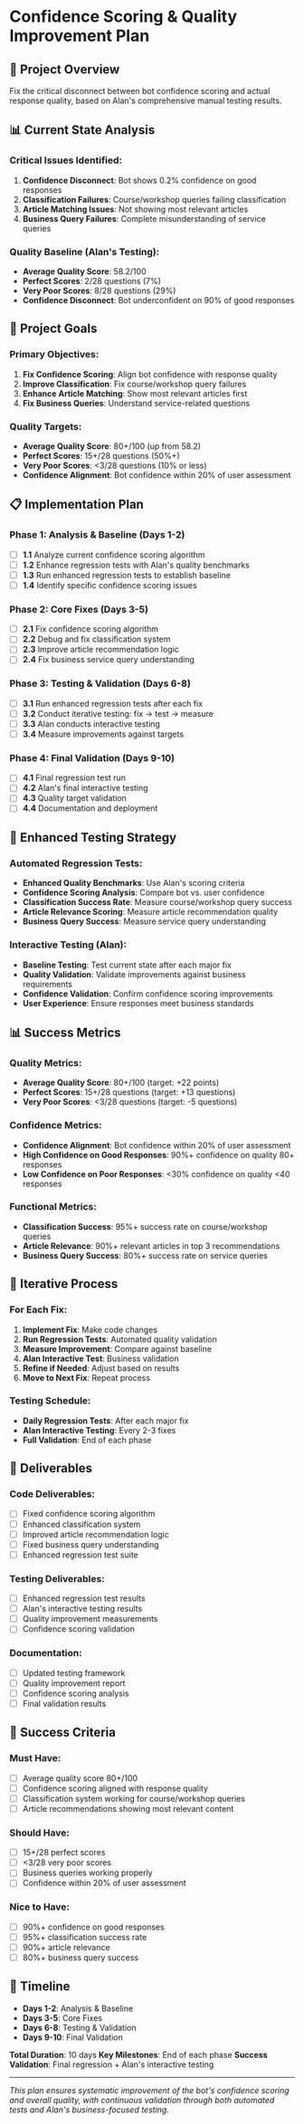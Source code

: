 # Confidence Scoring & Quality Improvement Plan

## 🎯 **Project Overview**
Fix the critical disconnect between bot confidence scoring and actual response quality, based on Alan's comprehensive manual testing results.

## 📊 **Current State Analysis**

### **Critical Issues Identified:**
1. **Confidence Disconnect**: Bot shows 0.2% confidence on good responses
2. **Classification Failures**: Course/workshop queries failing classification
3. **Article Matching Issues**: Not showing most relevant articles
4. **Business Query Failures**: Complete misunderstanding of service queries

### **Quality Baseline (Alan's Testing):**
- **Average Quality Score**: 58.2/100
- **Perfect Scores**: 2/28 questions (7%)
- **Very Poor Scores**: 8/28 questions (29%)
- **Confidence Disconnect**: Bot underconfident on 90% of good responses

## 🎯 **Project Goals**

### **Primary Objectives:**
1. **Fix Confidence Scoring**: Align bot confidence with response quality
2. **Improve Classification**: Fix course/workshop query failures
3. **Enhance Article Matching**: Show most relevant articles first
4. **Fix Business Queries**: Understand service-related questions

### **Quality Targets:**
- **Average Quality Score**: 80+/100 (up from 58.2)
- **Perfect Scores**: 15+/28 questions (50%+)
- **Very Poor Scores**: <3/28 questions (10% or less)
- **Confidence Alignment**: Bot confidence within 20% of user assessment

## 📋 **Implementation Plan**

### **Phase 1: Analysis & Baseline (Days 1-2)**
- [ ] **1.1** Analyze current confidence scoring algorithm
- [ ] **1.2** Enhance regression tests with Alan's quality benchmarks
- [ ] **1.3** Run enhanced regression tests to establish baseline
- [ ] **1.4** Identify specific confidence scoring issues

### **Phase 2: Core Fixes (Days 3-5)**
- [ ] **2.1** Fix confidence scoring algorithm
- [ ] **2.2** Debug and fix classification system
- [ ] **2.3** Improve article recommendation logic
- [ ] **2.4** Fix business service query understanding

### **Phase 3: Testing & Validation (Days 6-8)**
- [ ] **3.1** Run enhanced regression tests after each fix
- [ ] **3.2** Conduct iterative testing: fix → test → measure
- [ ] **3.3** Alan conducts interactive testing
- [ ] **3.4** Measure improvements against targets

### **Phase 4: Final Validation (Days 9-10)**
- [ ] **4.1** Final regression test run
- [ ] **4.2** Alan's final interactive testing
- [ ] **4.3** Quality target validation
- [ ] **4.4** Documentation and deployment

## 🧪 **Enhanced Testing Strategy**

### **Automated Regression Tests:**
- **Enhanced Quality Benchmarks**: Use Alan's scoring criteria
- **Confidence Scoring Analysis**: Compare bot vs. user confidence
- **Classification Success Rate**: Measure course/workshop query success
- **Article Relevance Scoring**: Measure article recommendation quality
- **Business Query Success**: Measure service query understanding

### **Interactive Testing (Alan):**
- **Baseline Testing**: Test current state after each major fix
- **Quality Validation**: Validate improvements against business requirements
- **Confidence Validation**: Confirm confidence scoring improvements
- **User Experience**: Ensure responses meet business standards

## 📊 **Success Metrics**

### **Quality Metrics:**
- **Average Quality Score**: 80+/100 (target: +22 points)
- **Perfect Scores**: 15+/28 questions (target: +13 questions)
- **Very Poor Scores**: <3/28 questions (target: -5 questions)

### **Confidence Metrics:**
- **Confidence Alignment**: Bot confidence within 20% of user assessment
- **High Confidence on Good Responses**: 90%+ confidence on quality 80+ responses
- **Low Confidence on Poor Responses**: <30% confidence on quality <40 responses

### **Functional Metrics:**
- **Classification Success**: 95%+ success rate on course/workshop queries
- **Article Relevance**: 90%+ relevant articles in top 3 recommendations
- **Business Query Success**: 80%+ success rate on service queries

## 🔄 **Iterative Process**

### **For Each Fix:**
1. **Implement Fix**: Make code changes
2. **Run Regression Tests**: Automated quality validation
3. **Measure Improvement**: Compare against baseline
4. **Alan Interactive Test**: Business validation
5. **Refine if Needed**: Adjust based on results
6. **Move to Next Fix**: Repeat process

### **Testing Schedule:**
- **Daily Regression Tests**: After each major fix
- **Alan Interactive Testing**: Every 2-3 fixes
- **Full Validation**: End of each phase

## 📁 **Deliverables**

### **Code Deliverables:**
- [ ] Fixed confidence scoring algorithm
- [ ] Enhanced classification system
- [ ] Improved article recommendation logic
- [ ] Fixed business query understanding
- [ ] Enhanced regression test suite

### **Testing Deliverables:**
- [ ] Enhanced regression test results
- [ ] Alan's interactive testing results
- [ ] Quality improvement measurements
- [ ] Confidence scoring validation

### **Documentation:**
- [ ] Updated testing framework
- [ ] Quality improvement report
- [ ] Confidence scoring analysis
- [ ] Final validation results

## 🎯 **Success Criteria**

### **Must Have:**
- [ ] Average quality score 80+/100
- [ ] Confidence scoring aligned with response quality
- [ ] Classification system working for course/workshop queries
- [ ] Article recommendations showing most relevant content

### **Should Have:**
- [ ] 15+/28 perfect scores
- [ ] <3/28 very poor scores
- [ ] Business queries working properly
- [ ] Confidence within 20% of user assessment

### **Nice to Have:**
- [ ] 90%+ confidence on good responses
- [ ] 95%+ classification success rate
- [ ] 90%+ article relevance
- [ ] 80%+ business query success

## 📅 **Timeline**

- **Days 1-2**: Analysis & Baseline
- **Days 3-5**: Core Fixes
- **Days 6-8**: Testing & Validation
- **Days 9-10**: Final Validation

**Total Duration**: 10 days
**Key Milestones**: End of each phase
**Success Validation**: Final regression + Alan's interactive testing

---

*This plan ensures systematic improvement of the bot's confidence scoring and overall quality, with continuous validation through both automated tests and Alan's business-focused testing.*
